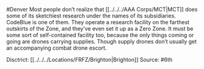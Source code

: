 #Denver 
Most people don’t realize that [[../../../AAA Corps/MCT|MCT]] does some of its sketchiest research under the names of its subsidiaries. CodeBlue is one of them. They operate a research facility on the farthest outskirts of the Zone, and they’ve even set it up as a Zero Zone. It must be some sort of self-contained facility too, because the only things coming or going are drones carrying supplies. Though supply drones don’t usually get an accompanying combat drone escort.

Disctrict: [[../../../Locations/FRFZ/Brighton|Brighton]]
Source: #6th 
